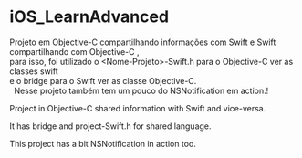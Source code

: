 # iOS_LearnAdvanced
Projeto em Objective-C compartilhando informações com Swift e Swift compartilhando com Objective-C , 
<br />para isso, foi utilizado o &lt;Nome-Projeto>-Swift.h  para o Objective-C ver as classes swift 
<br />e o bridge para o Swift ver as classe Objective-C. 
<br />  Nesse projeto também tem um pouco do NSNotification em action.!

<p> Project in Objective-C shared information with Swift and vice-versa.</p>
<p> It has bridge and project-Swift.h for shared language.</p>
<p> This project has a bit NSNotification in action too.</p>
